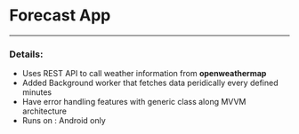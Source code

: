 <h1> Forecast App </h1>
<hr>

<h3>Details: </h3>
<ul> 
  <li>Uses REST API to call weather information from <b>openweathermap</b></li>
  <li>Added Background worker that fetches data peridically every defined minutes </li>
  <li>Have error handling features with generic class along MVVM architecture </li>
  <li> Runs on : Android only </li>
</ul>
